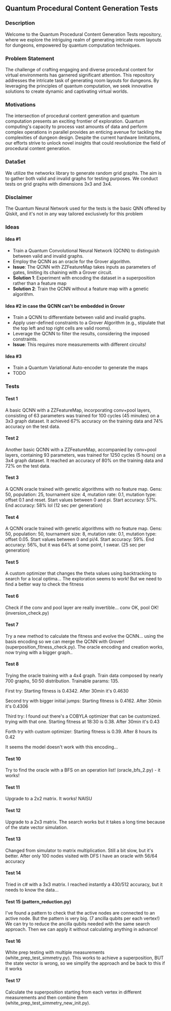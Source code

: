 ## Quantum Procedural Content Generation Tests

### Description
Welcome to the Quantum Procedural Content Generation Tests repository, where we explore the intriguing realm of generating intricate room layouts for dungeons, empowered by quantum computation techniques.

### Problem Statement
The challenge of crafting engaging and diverse procedural content for virtual environments has garnered significant attention. This repository addresses the intricate task of generating room layouts for dungeons. By leveraging the principles of quantum computation, we seek innovative solutions to create dynamic and captivating virtual worlds.

### Motivations
The intersection of procedural content generation and quantum computation presents an exciting frontier of exploration. Quantum computing's capacity to process vast amounts of data and perform complex operations in parallel provides an enticing avenue for tackling the complexities of dungeon design. Despite the current hardware limitations, our efforts strive to unlock novel insights that could revolutionize the field of procedural content generation.

### DataSet
We utilize the networkx library to generate random grid graphs. The aim is to gather both valid and invalid graphs for testing purposes. We conduct tests on grid graphs with dimensions 3x3 and 3x4.

### Disclaimer
The Quantum Neural Network used for the tests is the basic QNN offered by Qiskit, and it's not in any way tailored exclusively for this problem

### Ideas

#### Idea #1
- Train a Quantum Convolutional Neural Network (QCNN) to distinguish between valid and invalid graphs.
- Employ the QCNN as an oracle for the Grover algorithm.
- **Issue**: The QCNN with ZZFeatureMap takes inputs as parameters of gates, limiting its chaining with a Grover circuit.
- **Solution 1**: Experiment with encoding the dataset in a superposition rather than a feature map
- **Solution 2**: Train the QCNN without a feature map with a genetic algorithm.

#### Idea #2 in case the QCNN can't be embedded in Grover
- Train a QCNN to differentiate between valid and invalid graphs.
- Apply user-defined constraints to a Grover Algorithm (e.g., stipulate that the top left and top right cells are valid rooms).
- Leverage the QCNN to filter the results, considering the imposed constraints.
- **Issue**: This requires more measurements with different circuits!

#### Idea #3
- Train a Quantum Variational Auto-encoder to generate the maps
- TODO

### Tests

#### Test 1
A basic QCNN with a ZZFeatureMap, incorporating conv+pool layers, consisting of 63 parameters was trained for 100 cycles (45 minutes) on a 3x3 graph dataset. It achieved 67% accuracy on the training data and 74% accuracy on the test data.

#### Test 2
Another basic QCNN with a ZZFeatureMap, accompanied by conv+pool layers, containing 93 parameters, was trained for 1250 cycles (5 hours) on a 3x4 graph dataset. It reached an accuracy of 80% on the training data and 72% on the test data.

#### Test 3
A QCNN oracle trained with genetic algorithms with no feature map.
Gens: 50, population: 25, tournament size: 4, mutation rate: 0.1, mutation type: offset 0.1 and reset.
Start values between 0 and pi.
Start accuracy: 57%.
End accuracy: 58% lol
(12 sec per generation)

#### Test 4
A QCNN oracle trained with genetic algorithms with no feature map.
Gens: 50, population: 50, tournament size: 8, mutation rate: 0.1, mutation type: offset 0.05.
Start values between 0 and pi/4.
Start accuracy: 59%.
End accuracy: 56%, but it was 64% at some point, I swear.
(25 sec per generation)

#### Test 5
A custom optimizer that changes the theta values using backtracking to search for a local optima... The exploration seems to work! But we need to find a better way to check the fitness

#### Test 6
Check if the conv and pool layer are really invertible... conv OK, pool OK! (inversion_check.py)

#### Test 7
Try a new method to calculate the fitness and evolve the QCNN... using the basis encoding so we can merge the QCNN with Grover! (superposition_fitness_check.py). The oracle encoding and creation works, now trying with a bigger graph..

#### Test 8
Trying the oracle training with a 4x4 graph. Train data composed by nearly 700 graphs, 50:50 distribution. Trainable params: 135.

First try: Starting fitness is 0.4342. After 30min it's 0.4630

Second try with bigger initial jumps: Starting fitness is 0.4162. After 30min it's 0.4306

Third try: I found out there's a COBYLA optimizer that can be customized. trying with that one. Starting fitness at 18:30 is 0.38. After 30min it's 0.43

Forth try with custom optimizer: Starting fitness is 0.39. After 8 hours its 0.42

It seems the model doesn't work with this encoding...

#### Test 10
Try to find the oracle with a BFS on an operation list! (oracle_bfs_2.py) - it works!

#### Test 11
Upgrade to a 2x2 matrix. It works! NAISU

#### Test 12
Upgrade to a 2x3 matrix. The search works but it takes a long time because of the state vector simulation.

#### Test 13
Changed from simulator to matrix multiplication. Still a bit slow, but it's better. After only 100 nodes visited with DFS I have an oracle with 56/64 accuracy

#### Test 14
Tried in c# with a 3x3 matrix. I reached instantly a 430/512 accuracy, but it needs to know the data...

#### Test 15 (pattern_reduction.py)
I've found a pattern to check that the active nodes are connected to an active node. But the pattern is very big. (7 ancilla qubits per each vertex!)
We can try to reduce the ancilla qubits needed with the same search approach. Then we can apply it without calculating anything in advance!

#### Test 16
White prep testing with multiple measurements (white_prep_test_simmetry.py). This works to achieve a superposition, BUT the state vector is wrong, so we simplify the approach and be back to this if it works

#### Test 17
Calculate the superposition starting from each vertex in different measurements and then combine them (white_prep_test_simmetry_new_init.py).